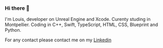 ### Hi there 👋

I'm Louis, developer on Unreal Engine and Xcode.
Curenty studing in Montpellier.
Coding in C++, Swift, TypeScript, HTML, CSS, Blueprint and Python.

For any contact please contact me on my <a href="https://www.linkedin.com/in/louisraverdy/">Linkedin</a>
